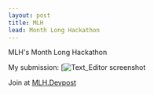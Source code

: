 ```yaml
---
layout: post
title: MLH 
lead: Month Long Hackathon
---
```


MLH's Month Long Hackathon

My submission: 
[![](nathanMcL/nathanMcL.github.io/assets/jpg/Text_Editor_screenshot.png "Text_Editor screenshot") 

Join at [MLH.Devpost](https://hackfest-november.devpost.com/)